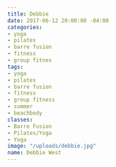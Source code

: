 ```yaml
---
title: Debbie
date: 2017-06-12 20:00:00 -04:00
categories:
- yoga
- pilates
- barre fusion
- fitness
- group fitnes
tags:
- yoga
- pilates
- barre fusion
- fitness
- group fitness
- summer
- beachbody
classes:
- Barre Fusion
- Pilates/Yoga
- Yoga
image: "/uploads/debbie.jpg"
name: Debbie West
---
```


